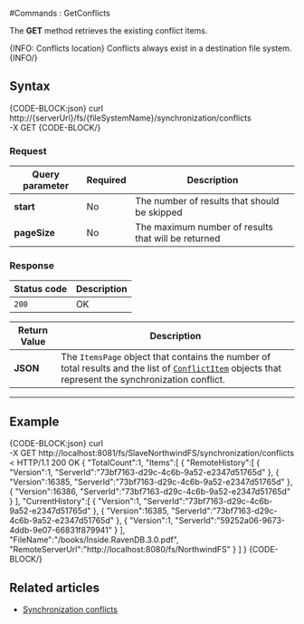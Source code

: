 #Commands : GetConflicts

The **GET** method retrieves the existing conflict items.

{INFO: Conflicts location}
Conflicts always exist in a destination file system.
{INFO/}

## Syntax

{CODE-BLOCK:json}
curl \
	http://{serverUrl}/fs/{fileSystemName}/synchronization/conflicts  \
	-X GET
{CODE-BLOCK/}

### Request

| Query parameter | Required | Description |
| ------------- | -- | ---- |
| **start** | No | The number of results that should be skipped |
| **pageSize** | No | The maximum number of results that will be returned |

### Response

| Status code | Description |
| ----------- | - |
| `200` | OK |

| Return Value | Description |
| ------------- | ------------- |
| **JSON** | The `ItemsPage` object that contains the number of total results and the list of [`ConflictItem`](../../../../../glossary/conflict-item) objects that represent the synchronization conflict. |

<hr />

## Example

{CODE-BLOCK:json}
curl \
	-X GET http://localhost:8081/fs/SlaveNorthwindFS/synchronization/conflicts
< HTTP/1.1 200 OK
{
    "TotalCount":1,
    "Items":[
        {
            "RemoteHistory":[
                {
                    "Version":1,
                    "ServerId":"73bf7163-d29c-4c6b-9a52-e2347d51765d"
                },
                {
                    "Version":16385,
                    "ServerId":"73bf7163-d29c-4c6b-9a52-e2347d51765d"
                },
                {
                    "Version":16386,
                    "ServerId":"73bf7163-d29c-4c6b-9a52-e2347d51765d"
                }
            ],
            "CurrentHistory":[
                {
                    "Version":1,
                    "ServerId":"73bf7163-d29c-4c6b-9a52-e2347d51765d"
                },
                {
                    "Version":16385,
                    "ServerId":"73bf7163-d29c-4c6b-9a52-e2347d51765d"
                },
                {
                    "Version":1,
                    "ServerId":"59252a06-9673-4ddb-9e07-66831f879941"
                }
            ],
            "FileName":"/books/Inside.RavenDB.3.0.pdf",
            "RemoteServerUrl":"http://localhost:8080/fs/NorthwindFS"
        }
    ]
}
{CODE-BLOCK/}

## Related articles

- [Synchronization conflicts](../../../../synchronization/conflicts)